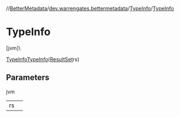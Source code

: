 //[BetterMetadata](../../../index.md)/[dev.warrengates.bettermetadata](../index.md)/[TypeInfo](index.md)/[TypeInfo](-type-info.md)

# TypeInfo

[jvm]\

[TypeInfo](index.md)[TypeInfo](-type-info.md)([ResultSet](https://docs.oracle.com/javase/8/docs/api/java/sql/ResultSet.html)rs)

## Parameters

jvm

| | |
|---|---|
| rs |  |
